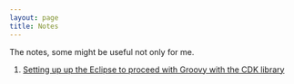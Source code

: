 ```yaml
---
layout: page
title: Notes
---
```


The notes, some might be useful not only for me.
1. [Setting up up the Eclipse to proceed with Groovy with the CDK library](notes/Eclipse-Groovy-CDK.md)
